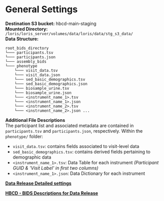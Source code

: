 # General Settings
**Destination S3 bucket:** hbcd-main-staging    
**Mounted Directory:** `/loris/loris_server/volumes/data/loris/data/stg_s3_data/`     
**Data Structure:**    
```
root_bids_directory 
└─── participants.tsv
└─── participants.json 
└─── assembly_bids
└─── phenotype  
    └─── visit_data.tsv
    └─── visit_data.json
    └─── sed_basic_demographics.tsv
    └─── sed_basic_demographics.json
    └─── biosample_urine.tsv 
    └─── biosample_urine.json
    └─── <instrument_name_1>.tsv    
    └─── <instrument_name_1>.json
    └─── <instrument_name_2>.tsv   
    └─── <instrument_name_2>.json ...
```

**Additional File Descriptions**    
The participant list and associated metadata are contained in `participants.tsv` and `participants.json`, respectively. Within the `phenotype/` folder:

 * `visit_data.tsv`: contains fields associated to visit-level data
 * `sed_basic_demographics.tsv`: contains derived fields pertaining to demographic data
 * `<instrument_name_1>.tsv`: Data Table for each instrument *(Participant GUID & 'Visit Label' in first two columns)* 
 * `<instrument_name_1>.json`: Data Dictionary for each instrument

**[Data Release Detailed settings](https://docs.google.com/spreadsheets/d/15Ne_q8-1dyTW3MWtUTfLp3nobRLIBaiYxV6k1_nL8EA/edit?gid=589752985#gid=589752985)**

**[HBCD - BIDS Descriptions for Data Release](datacuration/bids.md)**
